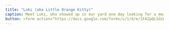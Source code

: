 ```yaml
---
title: "Loki (aka Little Orange Kitty)"
caption: Meet Loki, who showed up in our yard one day looking for a meal and stole our hearts. Who says there's no happily ever after! Submitted by Lena McDonald.
button: <form action="https://docs.google.com/forms/u/1/d/e/1FAIpQLSdzUJXlkfiStgM9wHsdLnmQo1ncyQ-LC36fCKde7XZ6-dlDCw/formResponse" method="post"><div class="form-element"></div><span>Votes</span><input type="text" name="entry.948502369" required placeholder="$"></br><button type="submit" name="button">Cast Votes</button></form>
---
```

